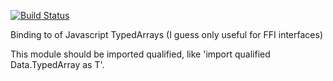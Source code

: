 [![Build Status](https://travis-ci.org/jutaro/purescript-typedarray.svg?branch=master)](https://travis-ci.org/jutaro/purescript-typedarray)


Binding to  of Javascript TypedArrays (I guess only useful for FFI interfaces)

This module should be imported qualified, like 'import qualified Data.TypedArray as T'.
